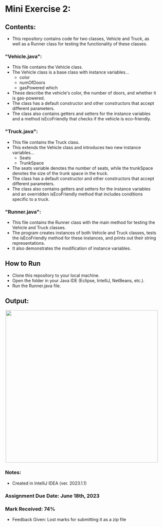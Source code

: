 # Mini Exercise 2: 

## Contents: 
- This repository contains code for two classes, Vehicle and Truck, as well as a Runner class for testing the functionality of these classes.

### "Vehicle.java":
- This file contains the Vehicle class.
- The Vehicle class is a base class with instance variables...
  - color
  - numOfDoors
  - gasPowered which
- These describe the vehicle's color, the number of doors, and whether it is gas-powered.
- The class has a default constructor and other constructors that accept different parameters.
- The class also contains getters and setters for the instance variables and a method isEcoFriendly that checks if the vehicle is eco-friendly.

### "Truck.java":
- This file contains the Truck class.
- This extends the Vehicle class and introduces two new instance variables...
  - Seats
  - TrunkSpace
- The seats variable denotes the number of seats, while the trunkSpace denotes the size of the trunk space in the truck.
- The class has a default constructor and other constructors that accept different parameters.
- The class also contains getters and setters for the instance variables and an overridden isEcoFriendly method that includes conditions specific to a truck.

### "Runner.java":
- This file contains the Runner class with the main method for testing the Vehicle and Truck classes.
- The program creates instances of both Vehicle and Truck classes, tests the isEcoFriendly method for these instances, and prints out their string representations.
- It also demonstrates the modification of instance variables.

## How to Run
- Clone this repository to your local machine.
- Open the folder in your Java IDE (Eclipse, IntelliJ, NetBeans, etc.).
- Run the Runner.java file.

## Output: 

<p align="center">
<img width="500" src="https://github.com/matthewantonis-georgiancollege/Java_COMP2003/assets/122380719/8e2569dc-7b8e-41a5-9682-41ed7d073ea9">
<p/> 

### Notes: 
- Created in IntelliJ IDEA (ver. 2023.1.1)

### Assignment Due Date: June 18th, 2023
### Mark Received: 74%
- Feedback Given: Lost marks for submitting it as a zip file
